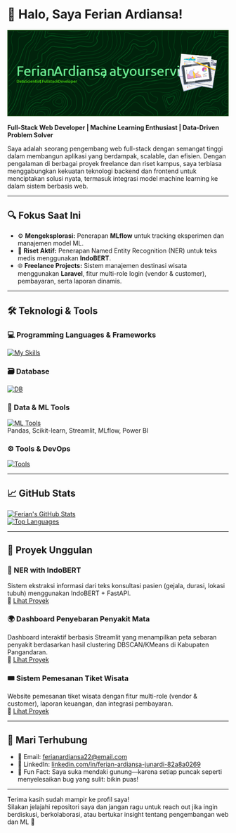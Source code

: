 # 👋 Halo, Saya Ferian Ardiansa!

![Banner](banner.png)

**Full-Stack Web Developer | Machine Learning Enthusiast | Data-Driven Problem Solver**

Saya adalah seorang pengembang web full-stack dengan semangat tinggi dalam membangun aplikasi yang berdampak, scalable, dan efisien. Dengan pengalaman di berbagai proyek freelance dan riset kampus, saya terbiasa menggabungkan kekuatan teknologi backend dan frontend untuk menciptakan solusi nyata, termasuk integrasi model machine learning ke dalam sistem berbasis web.

---

## 🔍 Fokus Saat Ini

- ⚙️ **Mengeksplorasi:** Penerapan **MLflow** untuk tracking eksperimen dan manajemen model ML.
- 🧪 **Riset Aktif:** Penerapan Named Entity Recognition (NER) untuk teks medis menggunakan **IndoBERT**.
- 🌐 **Freelance Projects:** Sistem manajemen destinasi wisata menggunakan **Laravel**, fitur multi-role login (vendor & customer), pembayaran, serta laporan dinamis.

---

## 🛠️ Teknologi & Tools

### 💻 Programming Languages & Frameworks

[![My Skills](https://skillicons.dev/icons?i=html,css,js,ts,php,python,nodejs,react,laravel,express,fastapi)](https://skillicons.dev)

### 🗃️ Database

[![DB](https://skillicons.dev/icons?i=mysql,postgresql,mongodb)](https://skillicons.dev)

### 🧠 Data & ML Tools

[![ML Tools](https://skillicons.dev/icons?i=tensorflow)](https://skillicons.dev)  
Pandas, Scikit-learn, Streamlit, MLflow, Power BI

### ⚙️ Tools & DevOps

[![Tools](https://skillicons.dev/icons?i=docker,git,github,linux,vscode,figma,aws)](https://skillicons.dev)

---

## 📈 GitHub Stats

[![Ferian's GitHub Stats](https://github-readme-stats.vercel.app/api?username=ardiansa22&show_icons=true&theme=radical&hide_border=true)](https://github.com/ardiansa22)  
[![Top Languages](https://github-readme-stats.vercel.app/api/top-langs/?username=ardiansa22&layout=compact&theme=radical&hide_border=true)](https://github.com/ardiansa22)

---

## 🚀 Proyek Unggulan

### 🧠 NER with IndoBERT

Sistem ekstraksi informasi dari teks konsultasi pasien (gejala, durasi, lokasi tubuh) menggunakan IndoBERT + FastAPI.  
🔗 [Lihat Proyek](https://github.com/ardiansa22/indobert-ner-api)

### 🌍 Dashboard Penyebaran Penyakit Mata

Dashboard interaktif berbasis Streamlit yang menampilkan peta sebaran penyakit berdasarkan hasil clustering DBSCAN/KMeans di Kabupaten Pangandaran.  
🔗 [Lihat Proyek](https://github.com/ardiansa22/eye-disease-dashboard)

### 🎟️ Sistem Pemesanan Tiket Wisata

Website pemesanan tiket wisata dengan fitur multi-role (vendor & customer), laporan keuangan, dan integrasi pembayaran.  
🔗 [Lihat Proyek](https://github.com/ardiansa22/wisata-ticketing)

---

## 🤝 Mari Terhubung

- 📧 Email: ferianardiansa22@email.com
- 💼 LinkedIn: [linkedin.com/in/ferian-ardiansa-junardi-82a8a0269](https://www.linkedin.com/in/ferian-ardiansa-junardi-82a8a0269/)
- 🌄 Fun Fact: Saya suka mendaki gunung—karena setiap puncak seperti menyelesaikan bug yang sulit: bikin puas!

---

Terima kasih sudah mampir ke profil saya!  
Silakan jelajahi repositori saya dan jangan ragu untuk reach out jika ingin berdiskusi, berkolaborasi, atau bertukar insight tentang pengembangan web dan ML 🚀
